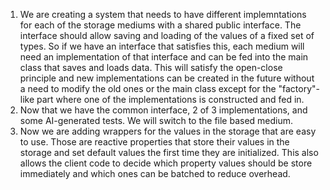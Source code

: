 1. We are creating a system that needs to have different implemntations for each of the storage mediums with a shared public interface. The interface should allow saving and loading of the values of a fixed set of types. So if we have an interface that satisfies this, each medium will need an implementation of that interface and can be fed into the main class that saves and loads data. This will satisfy the open-close principle and new implementations can be created in the future without a need to modify the old ones or the main class except for the "factory"-like part where one of the implementations is constructed and fed in.
2. Now that we have the common interface, 2 of 3 implementations, and some AI-generated tests. We will switch to the file based medium.
3. Now we are adding wrappers for the values in the storage that are easy to use. Those are reactive properties that store their values in the storage and set default values the first time they are initialized. This also allows the client code to decide which property values should be store immediately and which ones can be batched to reduce overhead.